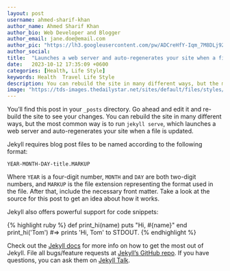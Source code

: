 ```yaml
---
layout: post
username: ahmed-sharif-khan
author_name: Ahmed Sharif Khan
author_bio: Web Developer and Blogger
author_email: jane.doe@email.com
author_pic: "https://lh3.googleusercontent.com/pw/ADCreHfY-Iqm_7M8DLj92fNT9XdBzxeRlQWug_xrqVWCOSPTlal0GHn91oRi5yv37inAb_RLshJwiLXjaLNMbzXuZhySzbYVvOB-_MB9adDvkwoCaA7nwVvzrNtQzQceXu_1x-TDPk2vzSrKXHV1BJnU-dywXA=w480-h480-s-no-gm?authuser=0"
author_social:
title:  "Launches a web server and auto-regenerates your site when a file is updated"
date:   2023-10-12 17:35:09 +0600
categories: [Health, Life Style]
keywords: Health  Travel Life Style
description: You can rebuild the site in many different ways, but the most common way is to run
image: "https://tds-images.thedailystar.net/sites/default/files/styles/very_big_201/public/images/2023/10/08/alarming_rate_of_preterm_births_in_bangladesh.png"
---
```

You’ll find this post in your `_posts` directory. Go ahead and edit it and re-build the site to see your changes. You can rebuild the site in many different ways, but the most common way is to run `jekyll serve`, which launches a web server and auto-regenerates your site when a file is updated.

Jekyll requires blog post files to be named according to the following format:

`YEAR-MONTH-DAY-title.MARKUP`

Where `YEAR` is a four-digit number, `MONTH` and `DAY` are both two-digit numbers, and `MARKUP` is the file extension representing the format used in the file. After that, include the necessary front matter. Take a look at the source for this post to get an idea about how it works.

Jekyll also offers powerful support for code snippets:

{% highlight ruby %}
def print_hi(name)
  puts "Hi, #{name}"
end
print_hi('Tom')
#=> prints 'Hi, Tom' to STDOUT.
{% endhighlight %}

Check out the [Jekyll docs][jekyll-docs] for more info on how to get the most out of Jekyll. File all bugs/feature requests at [Jekyll’s GitHub repo][jekyll-gh]. If you have questions, you can ask them on [Jekyll Talk][jekyll-talk].

[jekyll-docs]: https://jekyllrb.com/docs/home
[jekyll-gh]:   https://github.com/jekyll/jekyll
[jekyll-talk]: https://talk.jekyllrb.com/
